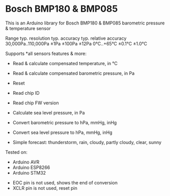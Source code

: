 # Bosch BMP180 & BMP085
This is an Arduino library for Bosch BMP180 & BMP085 barometric pressure & temperature sensor

Range                 typ. resolution   typ. accuracy   typ. relative accuracy
30,000Pa..110,000Pa   ±1Pa              ±100Pa          ±12Pa
0°C..+65°C            ±0.1°C            ±1.0°C

Supports *all sensors features & more:

- Read & calculate compensated temperature, in °C
- Read & calculate compensated barometric pressure, in Pa
- Reset
- Read chip ID
- Read chip FW version

- Calculate sea level pressure, in Pa
- Convert barometric pressure to hPa, mmHg, inHg
- Convert sea level pressure to hPa, mmHg, inHg
- Simple forecast: thunderstorm, rain, cloudy, partly cloudy, clear, sunny


Tested on:

- Arduino AVR
- Arduino ESP8266
- Arduino STM32

* EOC  pin is not used, shows the end of conversion
* XCLR pin is not used, reset pin
